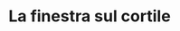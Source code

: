 ---
layout: post
title: La finestra sul cortile
director: Alfred Hitchcock
year: 1954
cover: https://images.mubicdn.net/images/film/162/cache-47679-1581436823/image-w1280.jpg
imdb_id: tt0047396
sas: true
---